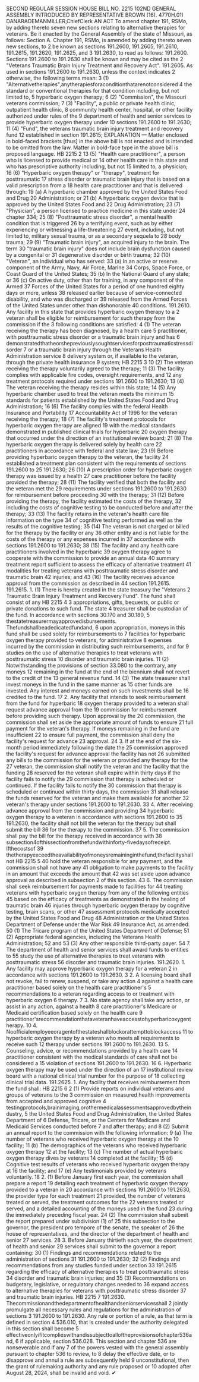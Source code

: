 SECOND REGULAR SESSION
HOUSE BILL NO. 2215
102ND GENERAL ASSEMBLY
INTRODUCED BY REPRESENTATIVE BROWN (16).
4770H.01I DANARADEMANMILLER,ChiefClerk
AN ACT
To amend chapter 191, RSMo, by adding thereto seven new sections relating to alternative
therapies for veterans.
Be it enacted by the General Assembly of the state of Missouri, as follows:
Section A. Chapter 191, RSMo, is amended by adding thereto seven new sections, to
2 be known as sections 191.2600, 191.2605, 191.2610, 191.2615, 191.2620, 191.2625, and
3 191.2630, to read as follows:
191.2600. Sections 191.2600 to 191.2630 shall be known and may be cited as the
2 "Veterans Traumatic Brain Injury Treatment and Recovery Act".
191.2605. As used in sections 191.2600 to 191.2630, unless the context indicates
2 otherwise, the following terms mean:
3 (1) "Alternativetherapies",anytherapiesforaconditionthatarenotconsidered
4 the standard or conventional therapies for that condition including, but not limited to,
5 hyperbaric oxygen therapy;
6 (2) "Commission", the Missouri veterans commission;
7 (3) "Facility", a public or private health clinic, outpatient health clinic,
8 community health center, hospital, or other facility authorized under rules of the
9 department of health and senior services to provide hyperbaric oxygen therapy under
10 sections 191.2600 to 191.2630;
11 (4) "Fund", the veterans traumatic brain injury treatment and recovery fund
12 established in section 191.2615;
EXPLANATION — Matter enclosed in bold-faced brackets [thus] in the above bill is not enacted and is
intended to be omitted from the law. Matter in bold-face type in the above bill is proposed language.
HB 2215 2
13 (5) "Health care practitioner", a person who is licensed to provide medical or
14 other health care in this state and who has prescriptive authority including, but not
15 limited to, a physician;
16 (6) "Hyperbaric oxygen therapy" or "therapy", treatment for posttraumatic
17 stress disorder or traumatic brain injury that is based on a valid prescription from a
18 health care practitioner and that is delivered through:
19 (a) A hyperbaric chamber approved by the United States Food and Drug
20 Administration; or
21 (b) A hyperbaric oxygen device that is approved by the United States Food and
22 Drug Administration;
23 (7) "Physician", a person licensed to practice medicine in this state under
24 chapter 334;
25 (8) "Posttraumatic stress disorder", a mental health condition that is triggered
26 by a terrifying event, such as by either experiencing or witnessing a life-threatening
27 event, including, but not limited to, military sexual trauma, or as a secondary sequela to
28 body trauma;
29 (9) "Traumatic brain injury", an acquired injury to the brain. The term
30 "traumatic brain injury" does not include brain dysfunction caused by a congenital or
31 degenerative disorder or birth trauma;
32 (10) "Veteran", an individual who has served:
33 (a) In an active or reserve component of the Army, Navy, Air Force, Marine
34 Corps, Space Force, or Coast Guard of the United States;
35 (b) In the National Guard of any state; or
36 (c) On active duty, other than for training, in any component of the Armed
37 Forces of the United States for a period of one hundred eighty days or more, unless
38 released earlier because of service-connected disability, and who was discharged or
39 released from the Armed Forces of the United States under other than dishonorable
40 conditions.
191.2610. Any facility in this state that provides hyperbaric oxygen therapy to a
2 veteran shall be eligible for reimbursement for such therapy from the commission if the
3 following conditions are satisfied:
4 (1) The veteran receiving the therapy has been diagnosed, by a health care
5 practitioner, with posttraumatic stress disorder or a traumatic brain injury and has
6 demonstratedthatheorshepreviouslysoughtservicesforposttraumaticstressdisorder
7 or a traumatic brain injury through the Veterans Health Administration service
8 delivery system or, if available to the veteran, through the private health insurance
9 system;
HB 2215 3
10 (2) The veteran receiving the therapy voluntarily agreed to the therapy;
11 (3) The facility complies with applicable fire codes, oversight requirements, and
12 any treatment protocols required under sections 191.2600 to 191.2630;
13 (4) The veteran receiving the therapy resides within this state;
14 (5) Any hyperbaric chamber used to treat the veteran meets the minimum
15 standards for patients established by the United States Food and Drug Administration;
16 (6) The facility complies with the federal Health Insurance and Portability
17 Accountability Act of 1996 for the veteran receiving the therapy;
18 (7) The facility's treatment protocols for hyperbaric oxygen therapy are aligned
19 with the medical standards demonstrated in published clinical trials for hyperbaric
20 oxygen therapy that occurred under the direction of an institutional review board;
21 (8) The hyperbaric oxygen therapy is delivered solely by health care
22 practitioners in accordance with federal and state law;
23 (9) Before providing hyperbaric oxygen therapy to the veteran, the facility
24 established a treatment plan consistent with the requirements of sections 191.2600 to
25 191.2630;
26 (10) A prescription order for hyperbaric oxygen therapy was issued by a health
27 care practitioner before the facility provided the therapy;
28 (11) The facility verified that both the facility and the veteran met the
29 requirements under sections 191.2600 to 191.2630 for reimbursement before proceeding
30 with the therapy;
31 (12) Before providing the therapy, the facility estimated the costs of the therapy,
32 including the costs of cognitive testing to be conducted before and after the therapy;
33 (13) The facility retains in the veteran's health care file information on the type
34 of cognitive testing performed as well as the results of the cognitive testing;
35 (14) The veteran is not charged or billed for the therapy by the facility or any
36 other entity and is not liable for the costs of the therapy or any expenses incurred in
37 accordance with sections 191.2600 to 191.2630;
38 (15) The facility and any health care practitioners involved in the hyperbaric
39 oxygen therapy agree to cooperate with the commission to provide an annual data
40 summary treatment report sufficient to assess the efficacy of alternative treatment
41 modalities for treating veterans with posttraumatic stress disorder and traumatic brain
42 injuries; and
43 (16) The facility receives advance approval from the commission as described in
44 section 191.2615.
191.2615. 1. (1) There is hereby created in the state treasury the "Veterans
2 Traumatic Brain Injury Treatment and Recovery Fund". The fund shall consist of any
HB 2215 4
3 appropriations, gifts, bequests, or public or private donations to such fund. The state
4 treasurer shall be custodian of the fund. In accordance with sections 30.170 and 30.180,
5 thestatetreasurermayapprovedisbursements. Thefundshallbeadedicatedfundand,
6 upon appropriation, moneys in this fund shall be used solely for reimbursements to
7 facilities for hyperbaric oxygen therapy provided to veterans, for administrative
8 expenses incurred by the commission in distributing such reimbursements, and for
9 studies on the use of alternative therapies to treat veterans with posttraumatic stress
10 disorder and traumatic brain injuries.
11 (2) Notwithstanding the provisions of section 33.080 to the contrary, any moneys
12 remaining in the fund at the end of the biennium shall not revert to the credit of the
13 general revenue fund.
14 (3) The state treasurer shall invest moneys in the fund in the same manner as
15 other funds are invested. Any interest and moneys earned on such investments shall be
16 credited to the fund.
17 2. Any facility that intends to seek reimbursement from the fund for hyperbaric
18 oxygen therapy provided to a veteran shall request advance approval from the
19 commission for reimbursement before providing such therapy. Upon approval by the
20 commission, the commission shall set aside the appropriate amount of funds to ensure
21 full payment for the veteran's therapy. If moneys remaining in the fund are insufficient
22 to ensure full payment, the commission shall deny the facility's request for advance
23 approval.
24 3. If at the end of the six-month period immediately following the date the
25 commission approved the facility's request for advance approval the facility has not
26 submitted any bills to the commission for the veteran or provided any therapy for the
27 veteran, the commission shall notify the veteran and the facility that the funding
28 reserved for the veteran shall expire within thirty days if the facility fails to notify the
29 commission that therapy is scheduled or continued. If the facility fails to notify the
30 commission that therapy is scheduled or continued within thirty days, the commission
31 shall release the funds reserved for the veteran and make them available for another
32 veteran's therapy under sections 191.2600 to 191.2630.
33 4. After receiving advance approval from the commission and providing
34 hyperbaric oxygen therapy to a veteran in accordance with sections 191.2600 to
35 191.2630, the facility shall not bill the veteran for the therapy but shall submit the bill
36 for the therapy to the commission.
37 5. The commission shall pay the bill for the therapy received in accordance with
38 subsection4ofthissectionfromthefundwithinforty-fivedaysofreceipt. Ifthecostsof
39 thetherapyexceedtheavailabilityofmoneysremaininginthefund,thefacilityshallnot
HB 2215 5
40 hold the veteran responsible for any payment, and the commission shall not have any
41 obligation to make payments to the facility in an amount that exceeds the amount that
42 was set aside upon advance approval as described in subsection 2 of this section.
43 6. The commission shall seek reimbursement for payments made to facilities for
44 treating veterans with hyperbaric oxygen therapy from any of the following entities
45 based on the efficacy of treatments as demonstrated in the healing of traumatic brain
46 injuries through hyperbaric oxygen therapy by cognitive testing, brain scans, or other
47 assessment protocols medically accepted by the United States Food and Drug
48 Administration or the United States Department of Defense under the War Risk
49 Insurance Act, as amended:
50 (1) The Tricare program of the United States Department of Defense;
51 (2) Appropriate federal agencies, including the Veterans Health Administration;
52 and
53 (3) Any other responsible third-party payer.
54 7. The department of health and senior services shall award funds to entities to
55 study the use of alternative therapies to treat veterans with posttraumatic stress
56 disorder and traumatic brain injuries.
191.2620. 1. Any facility may approve hyperbaric oxygen therapy for a veteran
2 in accordance with sections 191.2600 to 191.2630.
3 2. A licensing board shall not revoke, fail to renew, suspend, or take any action
4 against a health care practitioner based solely on the health care practitioner's
5 recommendations to a veteran regarding access to or treatment with hyperbaric oxygen
6 therapy.
7 3. No state agency shall take any action, or assist in any action, against a health
8 care practitioner's Medicare or Medicaid certification based solely on the health care
9 practitioner'srecommendationthataveteranhaveaccesstohyperbaricoxygentherapy.
10 4. Noofficialemployeeoragentofthestateshallblockorattempttoblockaccess
11 to hyperbaric oxygen therapy by a veteran who meets all requirements to receive such
12 therapy under sections 191.2600 to 191.2630.
13 5. Counseling, advice, or recommendations provided by a health care
14 practitioner consistent with the medical standards of care shall not be considered a
15 violation of sections 191.2600 to 191.2630.
16 6. Hyperbaric oxygen therapy may be used under the direction of an
17 institutional review board with a national clinical trial number for the purpose of
18 collecting clinical trial data.
191.2625. 1. Any facility that receives reimbursement from the fund shall:
HB 2215 6
2 (1) Provide reports on individual veterans and groups of veterans to the
3 commission on measured health improvements from accepted and approved cognitive
4 testingprotocols,brainimaging,orothermedicalassessmentsapprovedbytheindustry,
5 the United States Food and Drug Administration, the United States Department of
6 Defense, Tricare, or the Centers for Medicare and Medicaid Services conducted before
7 and after therapy; and
8 (2) Submit an annual report to the commission with the following information:
9 (a) The number of veterans who received hyperbaric oxygen therapy at the
10 facility;
11 (b) The demographics of the veterans who received hyperbaric oxygen therapy
12 at the facility;
13 (c) The number of actual hyperbaric oxygen therapy dives by veterans
14 completed at the facility;
15 (d) Cognitive test results of veterans who received hyperbaric oxygen therapy at
16 the facility; and
17 (e) Any testimonials provided by veterans voluntarily.
18 2. (1) Before January first each year, the commission shall prepare a report
19 detailing each treatment of hyperbaric oxygen therapy provided to a veteran in
20 accordance with sections 191.2600 to 191.2630, the provider type for each treatment
21 provided, the number of veterans treated or served, the treatment outcomes for the
22 veterans treated or served, and a detailed accounting of the moneys used in the fund
23 during the immediately preceding fiscal year.
24 (2) The commission shall submit the report prepared under subdivision (1) of
25 this subsection to the governor, the president pro tempore of the senate, the speaker of
26 the house of representatives, and the director of the department of health and senior
27 services.
28 3. Before January thirtieth each year, the department of health and senior
29 services shall submit to the governor a report containing:
30 (1) Findings and recommendations related to the administration of sections
31 191.2600 to 191.2630;
32 (2) Findings and recommendations from any studies funded under section
33 191.2615 regarding the efficacy of alternative therapies to treat posttraumatic stress
34 disorder and traumatic brain injuries; and
35 (3) Recommendations on budgetary, legislative, or regulatory changes needed to
36 expand access to alternative therapies for veterans with posttraumatic stress disorder
37 and traumatic brain injuries.
HB 2215 7
191.2630. Thecommissionandthedepartmentofhealthandseniorservicesshall
2 jointly promulgate all necessary rules and regulations for the administration of sections
3 191.2600 to 191.2630. Any rule or portion of a rule, as that term is defined in section
4 536.010, that is created under the authority delegated in this section shall become
5 effectiveonlyifitcomplieswithandissubjecttoalloftheprovisionsofchapter536and,
6 if applicable, section 536.028. This section and chapter 536 are nonseverable and if any
7 of the powers vested with the general assembly pursuant to chapter 536 to review, to
8 delay the effective date, or to disapprove and annul a rule are subsequently held
9 unconstitutional, then the grant of rulemaking authority and any rule proposed or
10 adopted after August 28, 2024, shall be invalid and void.
✔